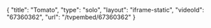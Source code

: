 {
    "title": "Tomato",
    "type": "solo",
    "layout": "iframe-static",
    "videoId": "67360362",
    "url": "\/tvpembed\/67360362"
}